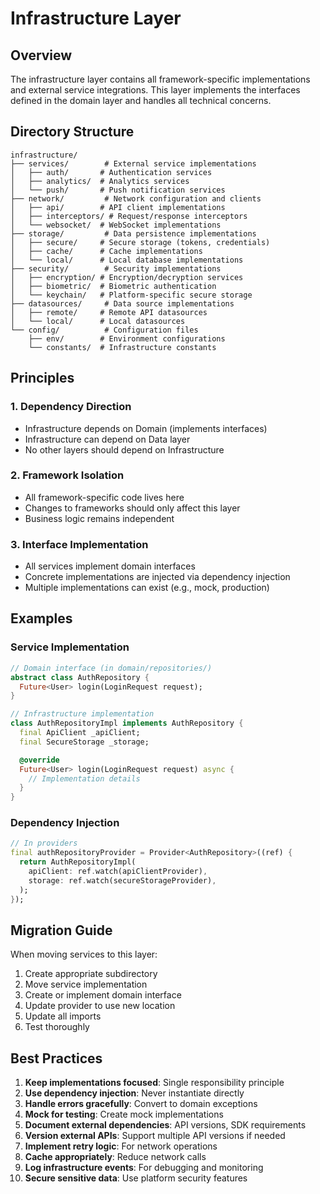 # Infrastructure Layer

## Overview
The infrastructure layer contains all framework-specific implementations and external service integrations. This layer implements the interfaces defined in the domain layer and handles all technical concerns.

## Directory Structure

```
infrastructure/
├── services/        # External service implementations
│   ├── auth/       # Authentication services
│   ├── analytics/  # Analytics services
│   └── push/       # Push notification services
├── network/         # Network configuration and clients
│   ├── api/        # API client implementations
│   ├── interceptors/ # Request/response interceptors
│   └── websocket/  # WebSocket implementations
├── storage/         # Data persistence implementations
│   ├── secure/     # Secure storage (tokens, credentials)
│   ├── cache/      # Cache implementations
│   └── local/      # Local database implementations
├── security/        # Security implementations
│   ├── encryption/ # Encryption/decryption services
│   ├── biometric/  # Biometric authentication
│   └── keychain/   # Platform-specific secure storage
├── datasources/     # Data source implementations
│   ├── remote/     # Remote API datasources
│   └── local/      # Local datasources
└── config/          # Configuration files
    ├── env/        # Environment configurations
    └── constants/  # Infrastructure constants
```

## Principles

### 1. Dependency Direction
- Infrastructure depends on Domain (implements interfaces)
- Infrastructure can depend on Data layer
- No other layers should depend on Infrastructure

### 2. Framework Isolation
- All framework-specific code lives here
- Changes to frameworks should only affect this layer
- Business logic remains independent

### 3. Interface Implementation
- All services implement domain interfaces
- Concrete implementations are injected via dependency injection
- Multiple implementations can exist (e.g., mock, production)

## Examples

### Service Implementation
```dart
// Domain interface (in domain/repositories/)
abstract class AuthRepository {
  Future<User> login(LoginRequest request);
}

// Infrastructure implementation
class AuthRepositoryImpl implements AuthRepository {
  final ApiClient _apiClient;
  final SecureStorage _storage;

  @override
  Future<User> login(LoginRequest request) async {
    // Implementation details
  }
}
```

### Dependency Injection
```dart
// In providers
final authRepositoryProvider = Provider<AuthRepository>((ref) {
  return AuthRepositoryImpl(
    apiClient: ref.watch(apiClientProvider),
    storage: ref.watch(secureStorageProvider),
  );
});
```

## Migration Guide

When moving services to this layer:

1. Create appropriate subdirectory
2. Move service implementation
3. Create or implement domain interface
4. Update provider to use new location
5. Update all imports
6. Test thoroughly

## Best Practices

1. **Keep implementations focused**: Single responsibility principle
2. **Use dependency injection**: Never instantiate directly
3. **Handle errors gracefully**: Convert to domain exceptions
4. **Mock for testing**: Create mock implementations
5. **Document external dependencies**: API versions, SDK requirements
6. **Version external APIs**: Support multiple API versions if needed
7. **Implement retry logic**: For network operations
8. **Cache appropriately**: Reduce network calls
9. **Log infrastructure events**: For debugging and monitoring
10. **Secure sensitive data**: Use platform security features